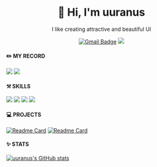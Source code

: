 <div align = "center">
  <h1>👋 Hi, I'm uuranus</h1>


<p align = "center">
I like creating attractive and beautiful UI
  </p>
  
  [![Gmail Badge](https://img.shields.io/badge/Gmail-D14836?style=for-the-badge&logo=Gmail&logoColor=white)](mailto:uuranus.dev@gmail.com)
  <a href="https://www.instagram.com/uuranus_dev" target="_blank"><img src="https://img.shields.io/badge/Instagram-E4405F?style=for-the-badge&logo=instagram&logoColor=white"/></a>

</div>

<div id = "my record">
  <h4> ✏️ MY RECORD </h4>
<a href="https://velog.io/@uuranus" target="_blank"><img src="https://img.shields.io/badge/Velog-20C997?style=for-the-badge&logo=Velog&logoColor=white"/></a>
<a href="https://www.instagram.com/uuranus_dev" target="_blank"><img src="https://img.shields.io/badge/Instagram-E4405F?style=for-the-badge&logo=instagram&logoColor=white"/></a>

</div>


<div id = "skill">
<h4 >⚒️ SKILLS</h4>
  <img src="https://img.shields.io/badge/kotlin-7F52FF?style=for-the-badge&logo=Kotlin&logoColor=white"/> <img src="https://img.shields.io/badge/Android-3DDC84?style=for-the-badge&logo=Android&logoColor=white"/> <img src="https://img.shields.io/badge/Jetpack Compose-4285F4?style=for-the-badge&logo=Jetpack Compose&logoColor=white"/> <img src="https://img.shields.io/badge/Firebase-FFCA28?style=for-the-badge&logo=Firebase&logoColor=white"/>

  </div>

<div>
  
 
</div>


<div id = "projects">
  <h4 >💻 PROJECTS</h4>

 [![Readme Card](https://github-readme-stats.vercel.app/api/pin/?username=uuranus&repo=schedule-calendar-compose&theme=shadow_blue)](https://github.com/uuranus/schedule-calendar-compose) [![Readme Card](https://github-readme-stats.vercel.app/api/pin/?username=uuranus&repo=animated-dialog-compose&theme=shadow_blue)](https://github.com/uuranus/animated-dialog-compose) 
  
</div>

<div id = "stats">
  <h4 >✨ STATS</h4>
  
 [![uuranus's GitHub stats](https://github-readme-stats.vercel.app/api?username=uuranus&theme=shadow_blue&show_icons=true)](https://github.com/uuranus/github-readme-stats)
</div>

<!--
**uuranus/uuranus** is a ✨ _special_ ✨ repository because its `README.md` (this file) appears on your GitHub profile.

Here are some ideas to get you started:

- 🔭 I’m currently working on ...
- 🌱 I’m currently learning ...
- 👯 I’m looking to collaborate on ...
- 🤔 I’m looking for help with ...
- 💬 Ask me about ...
- 📫 How to reach me: ...
- 😄 Pronouns: ...
- ⚡ Fun fact: ...
-->
